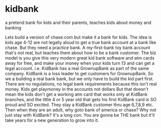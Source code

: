 # kidbank
a pretend bank for kids and their parents, teaches kids about money and banking

Lets build a version of chase.com but make it a bank for kids. The idea is kids age 4-12 are not legally aloud to get a true bank account at a bank like chase. But they need a practice bank. A my-first-bank toy bank account that's not real, but teaches them about how to be a bank customer.  The biz model is you give this very modern great kid bank software and atm cards away for free, and make your money when your kids turn 13 and can get a legal account.
i.e. KidBank has a real GrownupBank as part of the same company. KidBank is a loss leader to get customers for GrownupBank.  So we a building a real bank bank, but we only have to build the kid part first. There are no regulations, no legal bank requirements because this isn't real money. Kids get playmoney in the accounts not dollars
But that doesn't mean the kids don't get a working atm card that works only at KidBank branches, and the little 4 or 5 year old that gets his first KidBank card is SO proud and SO excited. They stay a KidBank customer thru age 6,7,8,9 etc. Then when they are an adult, why goto bank of america or chase? Why not just stay with KidBank? It's a long con. You are gonna be THE bank but it'll take years for a new generation to grow into it.
